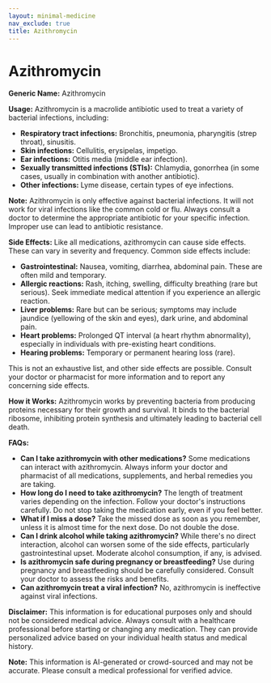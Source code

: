```yaml
---
layout: minimal-medicine
nav_exclude: true
title: Azithromycin
---
```


# Azithromycin

**Generic Name:** Azithromycin

**Usage:** Azithromycin is a macrolide antibiotic used to treat a variety of bacterial infections, including:

* **Respiratory tract infections:**  Bronchitis, pneumonia, pharyngitis (strep throat), sinusitis.
* **Skin infections:** Cellulitis, erysipelas, impetigo.
* **Ear infections:** Otitis media (middle ear infection).
* **Sexually transmitted infections (STIs):** Chlamydia, gonorrhea (in some cases, usually in combination with another antibiotic).
* **Other infections:**  Lyme disease, certain types of eye infections.

**Note:** Azithromycin is only effective against bacterial infections. It will not work for viral infections like the common cold or flu.  Always consult a doctor to determine the appropriate antibiotic for your specific infection.  Improper use can lead to antibiotic resistance.


**Side Effects:**  Like all medications, azithromycin can cause side effects.  These can vary in severity and frequency. Common side effects include:

* **Gastrointestinal:** Nausea, vomiting, diarrhea, abdominal pain.  These are often mild and temporary.
* **Allergic reactions:** Rash, itching, swelling, difficulty breathing (rare but serious).  Seek immediate medical attention if you experience an allergic reaction.
* **Liver problems:**  Rare but can be serious; symptoms may include jaundice (yellowing of the skin and eyes), dark urine, and abdominal pain.
* **Heart problems:**  Prolonged QT interval (a heart rhythm abnormality), especially in individuals with pre-existing heart conditions.
* **Hearing problems:**  Temporary or permanent hearing loss (rare).

This is not an exhaustive list, and other side effects are possible.  Consult your doctor or pharmacist for more information and to report any concerning side effects.


**How it Works:** Azithromycin works by preventing bacteria from producing proteins necessary for their growth and survival.  It binds to the bacterial ribosome, inhibiting protein synthesis and ultimately leading to bacterial cell death.


**FAQs:**

* **Can I take azithromycin with other medications?**  Some medications can interact with azithromycin.  Always inform your doctor and pharmacist of all medications, supplements, and herbal remedies you are taking.
* **How long do I need to take azithromycin?** The length of treatment varies depending on the infection.  Follow your doctor's instructions carefully.  Do not stop taking the medication early, even if you feel better.
* **What if I miss a dose?** Take the missed dose as soon as you remember, unless it is almost time for the next dose.  Do not double the dose.
* **Can I drink alcohol while taking azithromycin?**  While there's no direct interaction, alcohol can worsen some of the side effects, particularly gastrointestinal upset.  Moderate alcohol consumption, if any, is advised.
* **Is azithromycin safe during pregnancy or breastfeeding?**  Use during pregnancy and breastfeeding should be carefully considered.  Consult your doctor to assess the risks and benefits.
* **Can azithromycin treat a viral infection?** No, azithromycin is ineffective against viral infections.


**Disclaimer:** This information is for educational purposes only and should not be considered medical advice. Always consult with a healthcare professional before starting or changing any medication.  They can provide personalized advice based on your individual health status and medical history.


**Note:** This information is AI-generated or crowd-sourced and may not be accurate. Please consult a medical professional for verified advice.